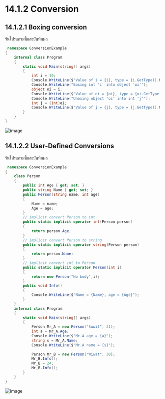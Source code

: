 # 14.1.2 Conversion
## 14.1.2.1 Boxing conversion

รันโปรแกรมนี้และบันทึกผล

```cs
 namespace ConversionExample
{
    internal class Program
    {
        static void Main(string[] args)
        {
            int i = 10;
            Console.WriteLine($"Value of i = {i}, type = {i.GetType().Name}");
            Console.WriteLine("Boxing int 'i' into object 'oi'");
            object oi = i;
            Console.WriteLine($"Value of oi = {oi}, type = {oi.GetType().Name}");
            Console.WriteLine("Unoxing object 'oi' into int 'j'");
            int j = (int)oi;
            Console.WriteLine($"Value of j = {j}, type = {j.GetType().Name}");
        }
    }
}

```
![image](https://user-images.githubusercontent.com/115066208/236605989-2ef407e1-4aa8-4ddc-b069-b713ae6398bb.png)

 
## 14.1.2.2 User-Defined Conversions


รันโปรแกรมนี้และบันทึกผล

```cs
 namespace ConversionExample
{
    class Person
    {
        public int Age { get; set; }
        public string Name { get; set; }
        public Person(string name, int age)
        {
            Name = name;
            Age = age;
        }
        // implicit convert Person to int
        public static implicit operator int(Person person) 
        { 
            return person.Age;
        }
        // implicit convert Person to string
        public static implicit operator string(Person person) 
        {
            return person.Name;
        }
        // implicit convert int to Person
        public static implicit operator Person(int i)
        {
            return new Person("No body",i);
        }
        public void Info()
        {
            Console.WriteLine($"Name = {Name}, age = {Age}");
        }
    }
    internal class Program
    {
        static void Main(string[] args)
        {
            Person Mr_A = new Person("Suwit", 21);
            int a = Mr_A.Age;
            Console.WriteLine($"Mr.A age = {a}");
            string s = Mr_A.Name;
            Console.WriteLine($"Mr.A name = {s}");
            
            Person Mr_B = new Person("Wiwat", 30);
            Mr_B.Info();
            Mr_B = 24;
            Mr_B.Info();
        }
    }
}

``` 
![image](https://user-images.githubusercontent.com/115066208/236606026-0edff6ae-204c-4672-ac64-0cbb390d8031.png)
